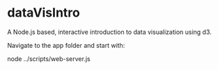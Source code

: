 dataVisIntro
============

A Node.js based, interactive introduction to data visualization using d3.


Navigate to the app folder and start with:

node ../scripts/web-server.js

